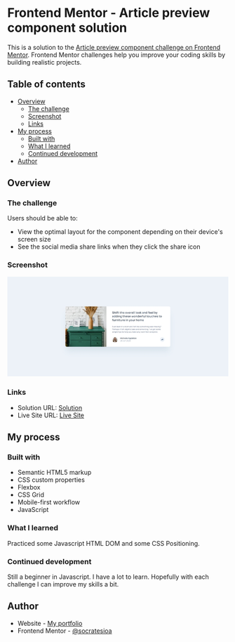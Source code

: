 # Frontend Mentor - Article preview component solution

This is a solution to the [Article preview component challenge on Frontend Mentor](https://www.frontendmentor.io/challenges/article-preview-component-dYBN_pYFT). Frontend Mentor challenges help you improve your coding skills by building realistic projects.

## Table of contents

- [Overview](#overview)
  - [The challenge](#the-challenge)
  - [Screenshot](#screenshot)
  - [Links](#links)
- [My process](#my-process)
  - [Built with](#built-with)
  - [What I learned](#what-i-learned)
  - [Continued development](#continued-development)
- [Author](#author)

## Overview

### The challenge

Users should be able to:

- View the optimal layout for the component depending on their device's screen size
- See the social media share links when they click the share icon

### Screenshot

![](./images/screenshot.jpg)

### Links

- Solution URL: [Solution](https://socratesioa.github.io/article-preview-component/)
- Live Site URL: [Live Site](https://github.com/socratesioa/article-preview-component)

## My process

### Built with

- Semantic HTML5 markup
- CSS custom properties
- Flexbox
- CSS Grid
- Mobile-first workflow
- JavaScript

### What I learned

Practiced some Javascript HTML DOM and some CSS Positioning.

### Continued development

Still a beginner in Javascript. I have a lot to learn. Hopefully with each challenge I can improve my skills a bit.

## Author

- Website - [My portfolio](https://portfolio.thisissocrates.com/)
- Frontend Mentor - [@socratesioa](https://www.frontendmentor.io/profile/socratesioa)
